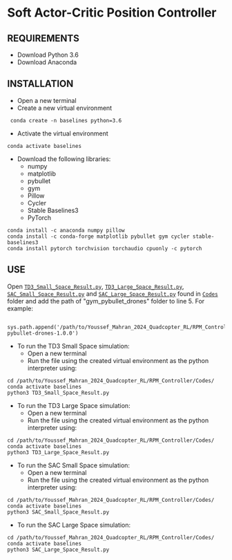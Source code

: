 # Soft Actor-Critic Position Controller
## REQUIREMENTS 
- Download Python 3.6
- Download Anaconda
## INSTALLATION
- Open a new terminal
- Create a new virtual environment
```
 conda create -n baselines python=3.6
```
- Activate the virtual environment
```
conda activate baselines
```
- Download the following libraries:
	- numpy
	- matplotlib
	- pybullet
	- gym
	- Pillow
	- Cycler
	- Stable Baselines3
	- PyTorch
```
conda install -c anaconda numpy pillow
conda install -c conda-forge matplotlib pybullet gym cycler stable-baselines3
conda install pytorch torchvision torchaudio cpuonly -c pytorch
```
## USE
Open [`TD3_Small_Space_Result.py`](Codes/TD3_Small_Space_Result.py), [`TD3_Large_Space_Result.py`](Codes/TD3_Large_Space_Result.py), [`SAC_Small_Space_Result.py`](Codes/SAC_Small_Space_Result.py) and [`SAC_Large_Space_Result.py`](Codes/SAC_Large_Space_Result.py) found in [`Codes`](Codes/) folder and add the path of "gym_pybullet_drones" folder to line 5. 
For example:
```
   sys.path.append('/path/to/Youssef_Mahran_2024_Quadcopter_RL/RPM_Controller/gym-pybullet-drones-1.0.0')
```
- To run the TD3 Small Space simulation:
	- Open a new terminal
	- Run the file using the created virtual environment as the python interpreter using:
```
cd /path/to/Youssef_Mahran_2024_Quadcopter_RL/RPM_Controller/Codes/
conda activate baselines
python3 TD3_Small_Space_Result.py
```

- To run the TD3 Large Space simulation:
	- Open a new terminal
	- Run the file using the created virtual environment as the python interpreter using:
```
cd /path/to/Youssef_Mahran_2024_Quadcopter_RL/RPM_Controller/Codes/
conda activate baselines
python3 TD3_Large_Space_Result.py
```

- To run the SAC Small Space simulation:
	- Open a new terminal
	- Run the file using the created virtual environment as the python interpreter using:
```
cd /path/to/Youssef_Mahran_2024_Quadcopter_RL/RPM_Controller/Codes/
conda activate baselines
python3 SAC_Small_Space_Result.py
```

- To run the SAC Large Space simulation:
```
cd /path/to/Youssef_Mahran_2024_Quadcopter_RL/RPM_Controller/Codes/
conda activate baselines
python3 SAC_Large_Space_Result.py
```
